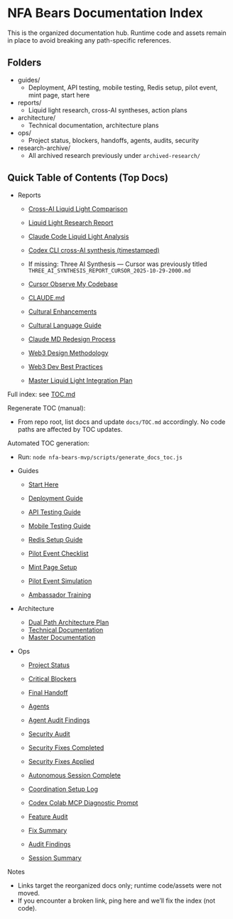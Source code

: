 # NFA Bears Documentation Index

This is the organized documentation hub. Runtime code and assets remain in place to avoid breaking any path-specific references.

## Folders

- guides/
  - Deployment, API testing, mobile testing, Redis setup, pilot event, mint page, start here
- reports/
  - Liquid light research, cross-AI syntheses, action plans
- architecture/
  - Technical documentation, architecture plans
- ops/
  - Project status, blockers, handoffs, agents, audits, security
- research-archive/
  - All archived research previously under `archived-research/`

## Quick Table of Contents (Top Docs)

- Reports
  - [Cross-AI Liquid Light Comparison](../docs/reports/CROSS_AI_LIQUID_LIGHT_COMPARISON.md)
  - [Liquid Light Research Report](../docs/reports/LIQUID_LIGHT_RESEARCH_REPORT.md)
  - [Claude Code Liquid Light Analysis](../docs/reports/claude-code-liquid-light-analysis.md)
  - [Codex CLI cross-AI synthesis (timestamped)](../docs/reports/codex-cli-cross-ai-liquid-light-synthesis-2025-10-29T20-20-44Z.md)
  - If missing: Three AI Synthesis — Cursor was previously titled `THREE_AI_SYNTHESIS_REPORT_CURSOR_2025-10-29-2000.md`

  - [Cursor Observe My Codebase](../docs/reports/cursor_observe_my_codebase.md)
  - [CLAUDE.md](../docs/reports/CLAUDE.md)
  - [Cultural Enhancements](../docs/reports/CULTURAL_ENHANCEMENTS.md)
  - [Cultural Language Guide](../docs/reports/CULTURAL_LANGUAGE_GUIDE.md)
  - [Claude MD Redesign Process](../docs/reports/claude-md-redesign-process.md)
  - [Web3 Design Methodology](../docs/reports/web3-design-methodology.md)
  - [Web3 Dev Best Practices](../docs/reports/web3-dev-best-practices.md)
  - [Master Liquid Light Integration Plan](../docs/reports/MASTER-LIQUID-LIGHT-INTEGRATION-PLAN.md)

Full index: see [TOC.md](../docs/TOC.md)

Regenerate TOC (manual):
- From repo root, list docs and update `docs/TOC.md` accordingly. No code paths are affected by TOC updates.

Automated TOC generation:
- Run: `node nfa-bears-mvp/scripts/generate_docs_toc.js`

- Guides
  - [Start Here](../docs/guides/START_HERE.md)
  - [Deployment Guide](../docs/guides/DEPLOYMENT_GUIDE.md)
  - [API Testing Guide](../docs/guides/API_TESTING_GUIDE.md)
  - [Mobile Testing Guide](../docs/guides/MOBILE_TESTING_GUIDE.md)
  - [Redis Setup Guide](../docs/guides/REDIS_SETUP_GUIDE.md)
  - [Pilot Event Checklist](../docs/guides/PILOT_EVENT_CHECKLIST.md)
  - [Mint Page Setup](../docs/guides/MINT_PAGE_SETUP.md)

  - [Pilot Event Simulation](../docs/guides/PILOT_EVENT_SIMULATION.md)
  - [Ambassador Training](../docs/guides/AMBASSADOR_TRAINING.md)

- Architecture
  - [Dual Path Architecture Plan](../docs/architecture/DUAL_PATH_ARCHITECTURE_PLAN.md)
  - [Technical Documentation](../docs/architecture/nfa-bears-technical-documentation.md)
  - [Master Documentation](../docs/architecture/nfa-bears-master-doc.md)

- Ops
  - [Project Status](../docs/ops/PROJECT_STATUS.md)
  - [Critical Blockers](../docs/ops/CRITICAL_BLOCKERS.md)
  - [Final Handoff](../docs/ops/FINAL_HANDOFF.md)
  - [Agents](../docs/ops/AGENTS.md)
  - [Agent Audit Findings](../docs/ops/AGENT-AUDIT-FINDINGS.md)
  - [Security Audit](../docs/ops/SECURITY_AUDIT.md)
  - [Security Fixes Completed](../docs/ops/SECURITY_FIXES_COMPLETED.md)
  - [Security Fixes Applied](../docs/ops/SECURITY-FIXES-APPLIED.md)

  - [Autonomous Session Complete](../docs/ops/AUTONOMOUS_SESSION_COMPLETE.md)
  - [Coordination Setup Log](../docs/ops/COORDINATION_SETUP_LOG.md)
  - [Codex Colab MCP Diagnostic Prompt](../docs/ops/CODEX_COLAB_MCP_DIAGNOSTIC_PROMPT.md)
  - [Feature Audit](../docs/ops/FEATURE_AUDIT.md)
  - [Fix Summary](../docs/ops/FIX_SUMMARY.md)
  - [Audit Findings](../docs/ops/AUDIT-FINDINGS.md)
  - [Session Summary](../docs/ops/SESSION_SUMMARY.txt)

Notes
- Links target the reorganized docs only; runtime code/assets were not moved.
- If you encounter a broken link, ping here and we’ll fix the index (not code).